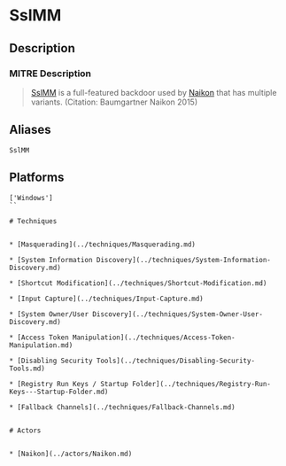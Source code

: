 
# SslMM

## Description

### MITRE Description

> [SslMM](https://attack.mitre.org/software/S0058) is a full-featured backdoor used by [Naikon](https://attack.mitre.org/groups/G0019) that has multiple variants. (Citation: Baumgartner Naikon 2015)

## Aliases

```
SslMM
```

## Platforms

```
['Windows']
``

# Techniques


* [Masquerading](../techniques/Masquerading.md)

* [System Information Discovery](../techniques/System-Information-Discovery.md)
    
* [Shortcut Modification](../techniques/Shortcut-Modification.md)
    
* [Input Capture](../techniques/Input-Capture.md)
    
* [System Owner/User Discovery](../techniques/System-Owner-User-Discovery.md)
    
* [Access Token Manipulation](../techniques/Access-Token-Manipulation.md)
    
* [Disabling Security Tools](../techniques/Disabling-Security-Tools.md)
    
* [Registry Run Keys / Startup Folder](../techniques/Registry-Run-Keys---Startup-Folder.md)
    
* [Fallback Channels](../techniques/Fallback-Channels.md)
    

# Actors


* [Naikon](../actors/Naikon.md)


